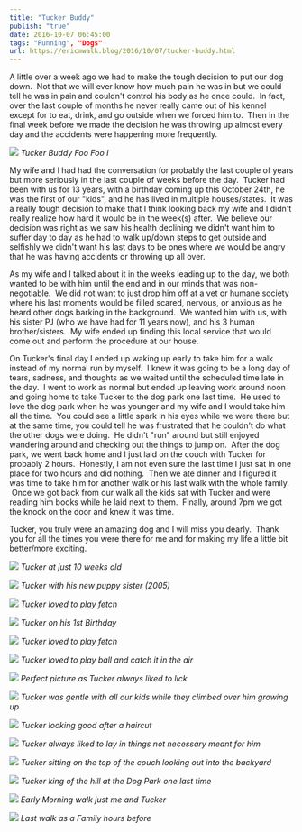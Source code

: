 ```yaml
---
title: "Tucker Buddy"
publish: "true"
date: 2016-10-07 06:45:00
tags: "Running", "Dogs"
url: https://ericmwalk.blog/2016/10/07/tucker-buddy.html
---
```


A little over a week ago we had to make the tough decision to put our dog down.  Not that we will ever know how much pain he was in but we could tell he was in pain and couldn't control his body as he once could.  In fact, over the last couple of months he never really came out of his kennel except for to eat, drink, and go outside when we forced him to.  Then in the final week before we made the decision he was throwing up almost every day and the accidents were happening more frequently.

![](https://ericmwalk.blog/uploads/2021/2f2a115205.jpg)
*Tucker Buddy Foo Foo I*

My wife and I had had the conversation for probably the last couple of years but more seriously in the last couple of weeks before the day.  Tucker had been with us for 13 years, with a birthday coming up this October 24th, he was the first of our "kids", and he has lived in multiple houses/states.  It was a really tough decision to make that I think looking back my wife and I didn't really realize how hard it would be in the week(s) after.  We believe our decision was right as we saw his health declining we didn't want him to suffer day to day as he had to walk up/down steps to get outside and selfishly we didn't want his last days to be ones where we would be angry that he was having accidents or throwing up all over.

As my wife and I talked about it in the weeks leading up to the day, we both wanted to be with him until the end and in our minds that was non-negotiable.  We did not want to just drop him off at a vet or humane society where his last moments would be filled scared, nervous, or anxious as he heard other dogs barking in the background.  We wanted him with us, with his sister PJ (who we have had for 11 years now), and his 3 human brother/sisters.  My wife ended up finding this local service that would come out and perform the procedure at our house.

On Tucker's final day I ended up waking up early to take him for a walk instead of my normal run by myself.  I knew it was going to be a long day of tears, sadness, and thoughts as we waited until the scheduled time late in the day.  I went to work as normal but ended up leaving work around noon and going home to take Tucker to the dog park one last time.  He used to love the dog park when he was younger and my wife and I would take him all the time.  You could see a little spark in his eyes while we were there but at the same time, you could tell he was frustrated that he couldn't do what the other dogs were doing.  He didn't "run" around but still enjoyed wandering around and checking out the things to jump on.  After the dog park, we went back home and I just laid on the couch with Tucker for probably 2 hours.  Honestly, I am not even sure the last time I just sat in one place for two hours and did nothing.  Then we ate dinner and I figured it was time to take him for another walk or his last walk with the whole family.  Once we got back from our walk all the kids sat with Tucker and were reading him books while he laid next to them.  Finally, around 7pm we got the knock on the door and knew it was time.

Tucker, you truly were an amazing dog and I will miss you dearly.  Thank you for all the times you were there for me and for making my life a little bit better/more exciting.

![](https://ericmwalk.blog/uploads/2021/0200175130.jpg)
*Tucker at just 10 weeks old*

![](https://ericmwalk.blog/uploads/2021/f605db9f34.jpg)
*Tucker with his new puppy sister (2005)*

![](https://ericmwalk.blog/uploads/2021/ca1f4a38c9.jpg)
*Tucker loved to play fetch*

![](https://ericmwalk.blog/uploads/2021/927800795b.jpg)
*Tucker on his 1st Birthday*

![](https://ericmwalk.blog/uploads/2021/01d847faaf.jpg)
*Tucker loved to play fetch*

![](https://ericmwalk.blog/uploads/2021/d7cc1dc756.jpg)
*Tucker loved to play ball and catch it in the air*

![](https://ericmwalk.blog/uploads/2021/9d8bf74793.jpg)
*Perfect picture as Tucker always liked to lick*

![](https://ericmwalk.blog/uploads/2021/a08de642cf.jpg)
*Tucker was gentle with all our kids while they climbed over him growing up*

![](https://ericmwalk.blog/uploads/2021/8a34232e55.jpg)
*Tucker looking good after a haircut*

![](https://ericmwalk.blog/uploads/2021/76015de6d3.jpg)
*Tucker always liked to lay in things not necessary meant for him*

![](https://ericmwalk.blog/uploads/2021/65f2f92546.jpg)
*Tucker sitting on the top of the couch looking out into the backyard*

![](https://ericmwalk.blog/uploads/2021/a525dc8357.jpg)
*Tucker king of the hill at the Dog Park one last time*

![](https://ericmwalk.blog/uploads/2021/2c56d018af.jpg)
*Early Morning walk just me and Tucker*

![](https://ericmwalk.blog/uploads/2021/d81027cb7e.jpg)
*Last walk as a Family hours before*